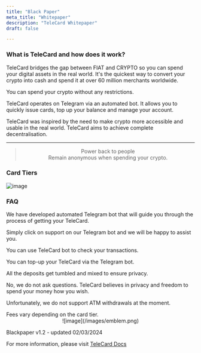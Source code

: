 ```yaml
---
title: "Black Paper"
meta_title: "Whitepaper"
description: "TeleCard Whitepaper"
draft: false

---
```


### What is TeleCard and how does it work?

TeleCard bridges the gap between FIAT and CRYPTO so you can spend your digital assets in the real world. It's the quickest way to convert your crypto into cash and spend it at over 60 million merchants worldwide. 

You can spend your crypto without any restrictions. 

TeleCard operates on Telegram via an automated bot. It allows you to quickly issue cards, top up your balance and manage your account.

TeleCard was inspired by the need to make crypto more accessible and usable in the real world. TeleCard aims to achieve complete decentralisation.


---


> <center>Power back to people</center>
> <center>Remain anonymous when spending your crypto.</center>

### Card Tiers

![image](/images/banner_nobg.png)

### FAQ

<Accordion title="Where do I start?">

We have developed automated Telegram bot that will guide you through the process of getting your TeleCard.

</Accordion>

<Accordion title="Is there support available?">

Simply click on support on our Telegram bot and we will be happy to assist you.

</Accordion>

<Accordion title="Can I see my transactions?">

You can use TeleCard bot to check your transactions.

</Accordion>

<Accordion title="How can I top-up?">

You can top-up your TeleCard via the Telegram bot.

</Accordion>

<Accordion title="How do you ensure privacy?">

All the deposits get tumbled and mixed to ensure privacy.

</Accordion>

<Accordion title="Do I need KYC to issue a card?">

No, we do not ask questions. TeleCard believes in privacy and freedom to spend your money how you wish.

</Accordion>

<Accordion title="Can I withdraw cash at the ATM?">

Unfortunately, we do not support ATM withdrawals at the moment.

</Accordion>

<Accordion title="What are the fees?">
Fees vary depending on the card tier.

</Accordion>
<center>
![image](/images/emblem.png)
</center>

Blackpaper v1.2 - updated 02/03/2024

For more information, please visit [TeleCard Docs](https://docs.telecard.org)




